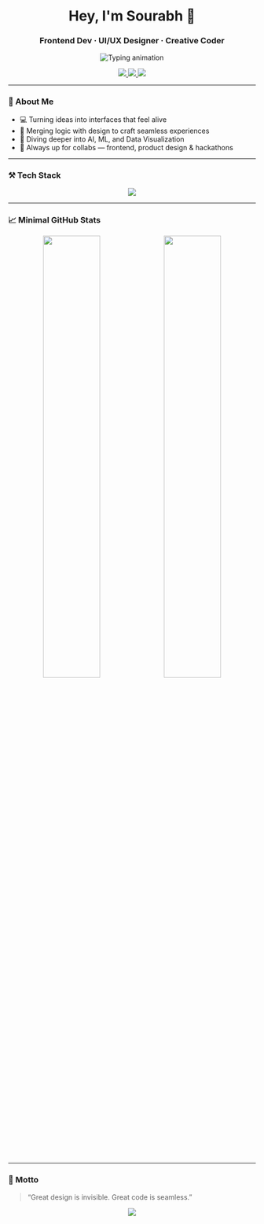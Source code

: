 <h1 align="center">Hey, I'm Sourabh 👋</h1>
<h3 align="center">Frontend Dev · UI/UX Designer · Creative Coder</h3>

<p align="center">
  <img src="https://readme-typing-svg.demolab.com?font=Fira+Code&duration=2000&pause=500&color=4DD0E1&center=true&vCenter=true&width=460&lines=Designing+Intuitive+User+Flows;Building+Modern+Web+Experiences;Loving+Minimal+and+Clean+UIs" alt="Typing animation" />
</p>

<p align="center">
  <a href="https://linkedin.com/in/solankisourabh" target="_blank">
    <img src="https://img.shields.io/badge/LinkedIn-%230A66C2.svg?style=flat&logo=linkedin&logoColor=white" />
  </a>
  <a href="mailto:sourabhsolanki1694@gmail.com">
    <img src="https://img.shields.io/badge/Gmail-D14836?style=flat&logo=gmail&logoColor=white" />
  </a>
  <a href="https://codeforces.com/profile/sourabhsolanki1694" target="_blank">
    <img src="https://img.shields.io/badge/Codeforces-1F8ACB?style=flat&logo=codeforces&logoColor=white" />
  </a>
</p>

---

### 🧠 About Me  
- 💻 Turning ideas into interfaces that feel alive  
- 🎨 Merging logic with design to craft seamless experiences  
- 🌱 Diving deeper into AI, ML, and Data Visualization  
- 🔗 Always up for collabs — frontend, product design & hackathons

---

### ⚒️ Tech Stack  
<p align="center">
  <img src="https://skillicons.dev/icons?i=html,css,js,react,tailwind,figma,xd,ps,ai,nodejs,express,mongodb,git,github,vscode" />
</p>

---

### 📈 Minimal GitHub Stats  
<p align="center">
  <img src="https://github-readme-stats.vercel.app/api?username=solanki018&show_icons=false&hide=issues&theme=tokyonight&hide_border=true" width="48%" />
  <img src="https://github-readme-streak-stats.herokuapp.com/?user=solanki018&theme=tokyonight&hide_border=true" width="48%" />
</p>

---

### 🖤 Motto  
> “Great design is invisible. Great code is seamless.”  

<p align="center">
  <img src="https://capsule-render.vercel.app/api?type=wave&color=0:4DD0E1,100:0077B6&height=80&section=footer"/>
</p>
